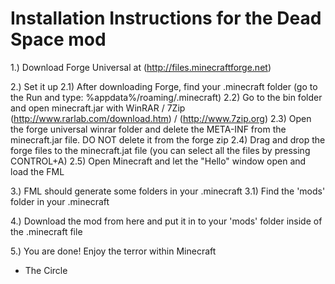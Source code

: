 Installation Instructions for the Dead Space mod
================================================

1.) Download Forge Universal at (http://files.minecraftforge.net)

2.) Set it up
    2.1) After downloading Forge, find your .minecraft folder (go to the Run and type: %appdata%/roaming/.minecraft)
    2.2) Go to the bin folder and open minecraft.jar with WinRAR / 7Zip (http://www.rarlab.com/download.htm) / (http://www.7zip.org)
    2.3) Open the forge universal winrar folder and delete the META-INF from the minecraft.jar file. DO NOT delete it from the forge zip
    2.4) Drag and drop the forge files to the minecraft.jat file (you can select all the files by pressing CONTROL+A)
    2.5) Open Minecraft and let the "Hello" window open and load the FML

3.) FML should generate some folders in your .minecraft
    3.1) Find the 'mods' folder in your .minecraft
    
4.) Download the mod from here and put it in to your 'mods' folder inside of the .minecraft file

5.) You are done! Enjoy the terror within Minecraft


- The Circle
